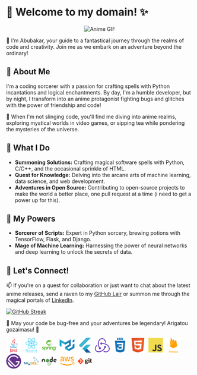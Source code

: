 
# 🌟 Welcome to my domain! ✨

<div style="text-align: center;">
    <img src="https://github.com/Abubakar17/Abubakar17/blob/main/anime%20gif.gif" alt="Anime GIF">
</div>


👋 I'm Abubakar, your guide to a fantastical journey through the realms of code and creativity. Join me as we embark on an adventure beyond the ordinary!

## 🌌 About Me

I'm a coding sorcerer with a passion for crafting spells with Python incantations and logical enchantments. By day, I'm a humble developer, but by night, I transform into an anime protagonist fighting bugs and glitches with the power of friendship and code!

🎨 When I'm not slinging code, you'll find me diving into anime realms, exploring mystical worlds in video games, or sipping tea while pondering the mysteries of the universe.

## 🚀 What I Do

- **Summoning Solutions:** Crafting magical software spells with Python, C/C++, and the occasional sprinkle of HTML.
- **Quest for Knowledge:** Delving into the arcane arts of machine learning, data science, and web development.
- **Adventures in Open Source:** Contributing to open-source projects to make the world a better place, one pull request at a time (i need to get a power up for this).

## 🌟 My Powers

- **Sorcerer of Scripts:** Expert in Python sorcery, brewing potions with TensorFlow, Flask, and Django.
- **Mage of Machine Learning:** Harnessing the power of neural networks and deep learning to unlock the secrets of data.

## 🌈 Let's Connect!

📫 If you're on a quest for collaboration or just want to chat about the latest anime releases, send a raven to my [GitHub Lair](https://github.com/Abubakar17) or summon me through the magical portals of [LinkedIn](https://www.linkedin.com/in/s-m-abubakar/). 

[![GitHub Streak](https://github-readme-streak-stats.herokuapp.com?user=Abubakar17)](https://git.io/streak-stats)

🌟 May your code be bug-free and your adventures be legendary! Arigatou gozaimasu! 🌟

<div>
  <img src="https://github.com/devicons/devicon/blob/master/icons/java/java-original-wordmark.svg" title="Java" alt="Java" width="40" height="40"/>&nbsp;
  <img src="https://github.com/devicons/devicon/blob/master/icons/react/react-original-wordmark.svg" title="React" alt="React" width="40" height="40"/>&nbsp;
  <img src="https://github.com/devicons/devicon/blob/master/icons/spring/spring-original-wordmark.svg" title="Spring" alt="Spring" width="40" height="40"/>&nbsp;
  <img src="https://github.com/devicons/devicon/blob/master/icons/materialui/materialui-original.svg" title="Material UI" alt="Material UI" width="40" height="40"/>&nbsp;
  <img src="https://github.com/devicons/devicon/blob/master/icons/flutter/flutter-original.svg" title="Flutter" alt="Flutter" width="40" height="40"/>&nbsp;
  <img src="https://github.com/devicons/devicon/blob/master/icons/redux/redux-original.svg" title="Redux" alt="Redux " width="40" height="40"/>&nbsp;
  <img src="https://github.com/devicons/devicon/blob/master/icons/css3/css3-plain-wordmark.svg"  title="CSS3" alt="CSS" width="40" height="40"/>&nbsp;
  <img src="https://github.com/devicons/devicon/blob/master/icons/html5/html5-original.svg" title="HTML5" alt="HTML" width="40" height="40"/>&nbsp;
  <img src="https://github.com/devicons/devicon/blob/master/icons/javascript/javascript-original.svg" title="JavaScript" alt="JavaScript" width="40" height="40"/>&nbsp;
  <img src="https://github.com/devicons/devicon/blob/master/icons/firebase/firebase-plain-wordmark.svg" title="Firebase" alt="Firebase" width="40" height="40"/>&nbsp;
  <img src="https://github.com/devicons/devicon/blob/master/icons/gatsby/gatsby-original.svg" title="Gatsby"  alt="Gatsby" width="40" height="40"/>&nbsp;
  <img src="https://github.com/devicons/devicon/blob/master/icons/mysql/mysql-original-wordmark.svg" title="MySQL"  alt="MySQL" width="40" height="40"/>&nbsp;
  <img src="https://github.com/devicons/devicon/blob/master/icons/nodejs/nodejs-original-wordmark.svg" title="NodeJS" alt="NodeJS" width="40" height="40"/>&nbsp;
  <img src="https://github.com/devicons/devicon/blob/master/icons/amazonwebservices/amazonwebservices-plain-wordmark.svg" title="AWS" alt="AWS" width="40" height="40"/>&nbsp;
  <img src="https://github.com/devicons/devicon/blob/master/icons/git/git-original-wordmark.svg" title="Git" **alt="Git" width="40" height="40"/>
</div>


<!--
**Abubakar17/Abubakar17** is a ✨ _special_ ✨ repository because its `README.md` (this file) appears on your GitHub profile.

Here are some ideas to get you started:

- 🔭 I’m currently working on ...
- 🌱 I’m currently learning ...
- 👯 I’m looking to collaborate on ...
- 🤔 I’m looking for help with ...
- 💬 Ask me about ...
- 📫 How to reach me: ...
- 😄 Pronouns: ...
- ⚡ Fun fact: ...
-->
